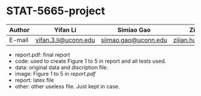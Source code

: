 # STAT-5665-project

|Author|Yifan Li            |Simiao Gao          |Zijian Huang        |
|------|--------------------|--------------------|--------------------|
|E-mail|yifan.3.li@uconn.edu|siimao.gao@uconn.edu|zijian.huang@uconn.edu

- report.pdf: final report
- code: used to create Figure 1 to 5 in report and all tests used.
- data: original data and discription file.
- image: Figure 1 to 5 in *report.pdf*
- report: latex file
- other: other useless file. Just kept in case.
	